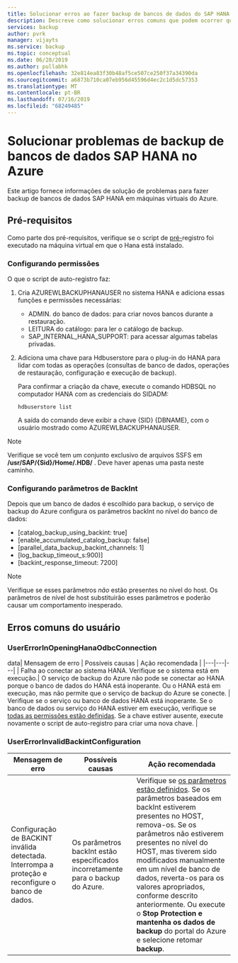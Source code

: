 ```yaml
---
title: Solucionar erros ao fazer backup de bancos de dados do SAP HANA usando o backup do Azure | Microsoft Docs
description: Descreve como solucionar erros comuns que podem ocorrer quando você usa o backup do Azure para fazer backup de bancos de dados do SAP HANA.
services: backup
author: pvrk
manager: vijayts
ms.service: backup
ms.topic: conceptual
ms.date: 06/28/2019
ms.author: pullabhk
ms.openlocfilehash: 32e814ea83f30b48af5ce507ce250f37a34390da
ms.sourcegitcommit: a6873b710ca07eb956d45596d4ec2c1d5dc57353
ms.translationtype: MT
ms.contentlocale: pt-BR
ms.lasthandoff: 07/16/2019
ms.locfileid: "68249485"
---
```

# <a name="troubleshoot-backup-of-sap-hana-databases-on-azure"></a>Solucionar problemas de backup de bancos de dados SAP HANA no Azure

Este artigo fornece informações de solução de problemas para fazer backup de bancos de dados SAP HANA em máquinas virtuais do Azure.

## <a name="prerequisites"></a>Pré-requisitos

Como parte dos pré-requisitos, verifique se o script de [pré-](backup-azure-sap-hana-database.md#prerequisites)registro foi executado na máquina virtual em que o Hana está instalado.

### <a name="setting-up-permissions"></a>Configurando permissões

O que o script de auto-registro faz:

1. Cria AZUREWLBACKUPHANAUSER no sistema HANA e adiciona essas funções e permissões necessárias:
    - ADMIN. do banco de dados: para criar novos bancos durante a restauração.
    - LEITURA do catálogo: para ler o catálogo de backup.
    - SAP_INTERNAL_HANA_SUPPORT: para acessar algumas tabelas privadas.
2. Adiciona uma chave para Hdbuserstore para o plug-in do HANA para lidar com todas as operações (consultas de banco de dados, operações de restauração, configuração e execução de backup).
   
   Para confirmar a criação da chave, execute o comando HDBSQL no computador HANA com as credenciais do SIDADM:

    ``` hdbsql
    hdbuserstore list
    ```
    
    A saída do comando deve exibir a chave {SID} {DBNAME}, com o usuário mostrado como AZUREWLBACKUPHANAUSER.

> [!NOTE]
> Verifique se você tem um conjunto exclusivo de arquivos SSFS em **/usr/SAP/{Sid}/Home/.HDB/** . Deve haver apenas uma pasta neste caminho.

### <a name="setting-up-backint-parameters"></a>Configurando parâmetros de BackInt

Depois que um banco de dados é escolhido para backup, o serviço de backup do Azure configura os parâmetros backInt no nível do banco de dados:

- [catalog_backup_using_backint: true]
- [enable_accumulated_catalog_backup: false]
- [parallel_data_backup_backint_channels: 1]
- [log_backup_timeout_s:900)]
- [backint_response_timeout: 7200]

> [!NOTE]
> Verifique se esses parâmetros *não* estão presentes no nível do host. Os parâmetros de nível de host substituirão esses parâmetros e poderão causar um comportamento inesperado.

## <a name="common-user-errors"></a>Erros comuns do usuário

### <a name="usererrorinopeninghanaodbcconnection"></a>UserErrorInOpeningHanaOdbcConnection

data| Mensagem de erro | Possíveis causas | Ação recomendada |
|---|---|---|
| Falha ao conectar ao sistema HANA. Verifique se o sistema está em execução.| O serviço de backup do Azure não pode se conectar ao HANA porque o banco de dados do HANA está inoperante. Ou o HANA está em execução, mas não permite que o serviço de backup do Azure se conecte. | Verifique se o serviço ou banco de dados HANA está inoperante. Se o banco de dados ou serviço do HANA estiver em execução, verifique se [todas as permissões estão definidas](#setting-up-permissions). Se a chave estiver ausente, execute novamente o script de auto-registro para criar uma nova chave. |

### <a name="usererrorinvalidbackintconfiguration"></a>UserErrorInvalidBackintConfiguration

| Mensagem de erro | Possíveis causas | Ação recomendada |
|---|---|---|
| Configuração de BACKINT inválida detectada. Interrompa a proteção e reconfigure o banco de dados.| Os parâmetros backInt estão especificados incorretamente para o backup do Azure. | Verifique se [os parâmetros estão definidos](#setting-up-backint-parameters). Se os parâmetros baseados em backInt estiverem presentes no HOST, remova-os. Se os parâmetros não estiverem presentes no nível do HOST, mas tiverem sido modificados manualmente em um nível de banco de dados, reverta-os para os valores apropriados, conforme descrito anteriormente. Ou execute o **Stop Protection e mantenha os dados de backup** do portal do Azure e selecione retomar **backup**.|
